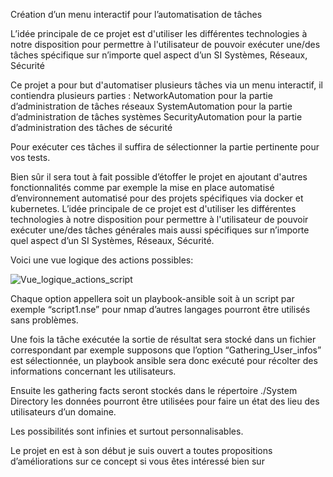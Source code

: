 Création d’un menu interactif  pour l’automatisation de tâches

L’idée principale de ce projet est d'utiliser les différentes technologies à notre disposition pour permettre à l'utilisateur de pouvoir exécuter une/des tâches spécifique sur n’importe quel aspect d’un SI Systèmes, Réseaux, Sécurité


Ce projet a pour but d'automatiser plusieurs tâches via un menu interactif, il  contiendra plusieurs parties :
NetworkAutomation pour la partie d’administration de tâches réseaux
SystemAutomation pour la partie d’administration de tâches systèmes
SecurityAutomation pour la partie d’administration des tâches de sécurité

Pour exécuter ces tâches il suffira de sélectionner la partie pertinente pour vos tests.

Bien sûr il sera tout à fait possible d’étoffer le projet en ajoutant d'autres fonctionnalités comme par exemple la mise en place automatisé d’environnement automatisé pour des projets spécifiques via docker et kubernetes.
L’idée principale de ce projet est d'utiliser les différentes technologies à notre disposition pour permettre à l'utilisateur de pouvoir exécuter une/des tâches générales mais aussi spécifiques sur n’importe quel aspect d’un SI Systèmes, Réseaux, Sécurité.

Voici une vue logique des actions possibles:

![Vue_logique_actions_script](https://user-images.githubusercontent.com/85841056/123432005-30934500-d5ca-11eb-8274-e1dbccfa1c79.png)

Chaque option appellera soit un playbook-ansible soit à un script par exemple “script1.nse” pour nmap d’autres langages pourront être utilisés sans problèmes.

Une fois la tâche exécutée la sortie de résultat sera stocké dans un fichier correspondant par exemple supposons que l’option “Gathering_User_infos”  est sélectionnée, un playbook ansible sera donc exécuté pour récolter des informations concernant les utilisateurs.

Ensuite les gathering facts seront stockés dans le répertoire ./System Directory les données pourront être utilisées pour faire un état des lieu des utilisateurs d’un domaine.

Les possibilités sont infinies et surtout personnalisables.

Le projet en est à son début je suis ouvert a toutes propositions d’améliorations sur ce
concept si vous êtes intéressé bien sur 
